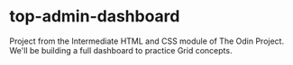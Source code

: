 # top-admin-dashboard
Project from the Intermediate HTML and CSS module of The Odin Project.
We'll be building a full dashboard to practice Grid concepts. 
